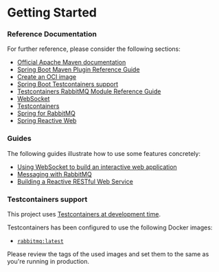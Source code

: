 # Getting Started

### Reference Documentation
For further reference, please consider the following sections:

* [Official Apache Maven documentation](https://maven.apache.org/guides/index.html)
* [Spring Boot Maven Plugin Reference Guide](https://docs.spring.io/spring-boot/docs/3.2.5/maven-plugin/reference/html/)
* [Create an OCI image](https://docs.spring.io/spring-boot/docs/3.2.5/maven-plugin/reference/html/#build-image)
* [Spring Boot Testcontainers support](https://docs.spring.io/spring-boot/docs/3.2.5/reference/html/features.html#features.testing.testcontainers)
* [Testcontainers RabbitMQ Module Reference Guide](https://java.testcontainers.org/modules/rabbitmq/)
* [WebSocket](https://docs.spring.io/spring-boot/docs/3.2.5/reference/htmlsingle/index.html#messaging.websockets)
* [Testcontainers](https://java.testcontainers.org/)
* [Spring for RabbitMQ](https://docs.spring.io/spring-boot/docs/3.2.5/reference/htmlsingle/index.html#messaging.amqp)
* [Spring Reactive Web](https://docs.spring.io/spring-boot/docs/3.2.5/reference/htmlsingle/index.html#web.reactive)

### Guides
The following guides illustrate how to use some features concretely:

* [Using WebSocket to build an interactive web application](https://spring.io/guides/gs/messaging-stomp-websocket/)
* [Messaging with RabbitMQ](https://spring.io/guides/gs/messaging-rabbitmq/)
* [Building a Reactive RESTful Web Service](https://spring.io/guides/gs/reactive-rest-service/)

### Testcontainers support

This project uses [Testcontainers at development time](https://docs.spring.io/spring-boot/docs/3.2.5/reference/html/features.html#features.testing.testcontainers.at-development-time).

Testcontainers has been configured to use the following Docker images:

* [`rabbitmq:latest`](https://hub.docker.com/_/rabbitmq)

Please review the tags of the used images and set them to the same as you're running in production.

